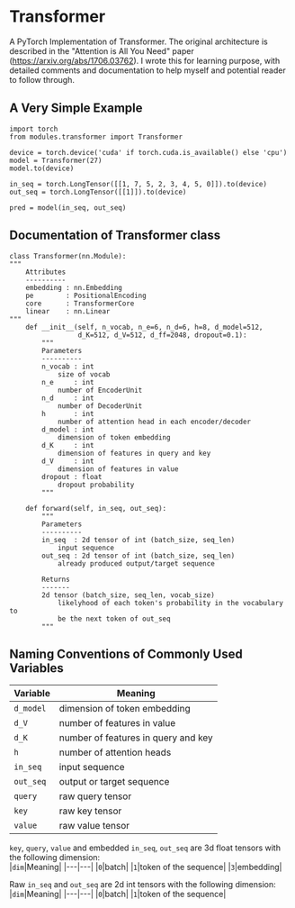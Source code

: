 # Transformer
A PyTorch Implementation of Transformer. The original architecture is described in the "Attention is All You Need" paper (https://arxiv.org/abs/1706.03762).
I wrote this for learning purpose, with detailed comments and documentation to help myself and potential reader to follow through.

## A Very Simple Example
```python3
import torch
from modules.transformer import Transformer

device = torch.device('cuda' if torch.cuda.is_available() else 'cpu')
model = Transformer(27)
model.to(device)

in_seq = torch.LongTensor([[1, 7, 5, 2, 3, 4, 5, 0]]).to(device)
out_seq = torch.LongTensor([[1]]).to(device)

pred = model(in_seq, out_seq)
```

## Documentation of Transformer class
```python3
class Transformer(nn.Module):
"""
    Attributes
    ----------
    embedding : nn.Embedding
    pe        : PositionalEncoding
    core      : TransformerCore
    linear    : nn.Linear
"""
    def __init__(self, n_vocab, n_e=6, n_d=6, h=8, d_model=512,
                 d_K=512, d_V=512, d_ff=2048, dropout=0.1):
        """
        Parameters
        ----------
        n_vocab : int
            size of vocab
        n_e     : int
            number of EncoderUnit 
        n_d     : int
            number of DecoderUnit
        h       : int
            number of attention head in each encoder/decoder
        d_model : int
            dimension of token embedding
        d_K     : int
            dimension of features in query and key
        d_V     : int
            dimension of features in value
        dropout : float
            dropout probability
        """
        
    def forward(self, in_seq, out_seq):
        """
        Parameters
        ----------
        in_seq  : 2d tensor of int (batch_size, seq_len)
            input sequence
        out_seq : 2d tensor of int (batch_size, seq_len)
            already produced output/target sequence

        Returns
        -------
        2d tensor (batch_size, seq_len, vocab_size)
            likelyhood of each token's probability in the vocabulary to
            be the next token of out_seq
        """

```

## Naming Conventions of Commonly Used Variables
|Variable|Meaning|
|---|---|
|`d_model`|dimension of token embedding|
|`d_V`|number of features in value|
|`d_K`|number of features in query and key|
|`h`|number of attention heads|
|`in_seq`|input sequence|
|`out_seq`|output or target sequence|
|`query`|raw query tensor|
|`key`|raw key tensor|
|`value`|raw value tensor|
  
`key`, `query`, `value` and embedded `in_seq`, `out_seq` are 3d float tensors with the following dimension:  
|`dim`|Meaning|
|---|---|
|`0`|batch|
|`1`|token of the sequence|
|`3`|embedding|

Raw `in_seq` and `out_seq` are 2d int tensors with the following dimension:  
|`dim`|Meaning|
|---|---|
|`0`|batch|
|`1`|token of the sequence|
